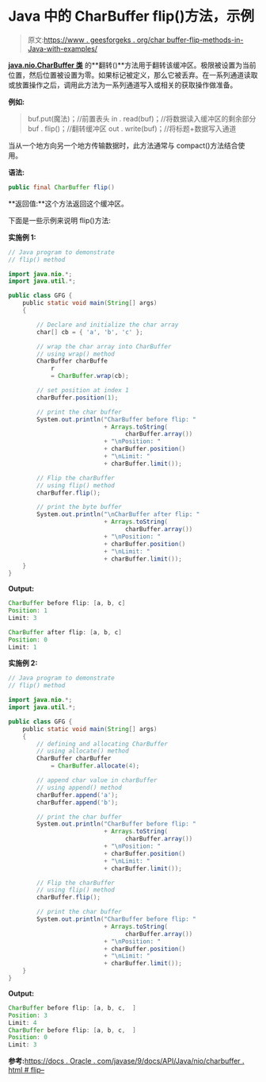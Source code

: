 # Java 中的 CharBuffer flip()方法，示例

> 原文:[https://www . geesforgeks . org/char buffer-flip-methods-in-Java-with-examples/](https://www.geeksforgeeks.org/charbuffer-flip-methods-in-java-with-examples/)

**[java.nio.CharBuffer 类](https://www.geeksforgeeks.org/tag/java-charbuffer/)** 的**翻转()**方法用于翻转该缓冲区。极限被设置为当前位置，然后位置被设置为零。如果标记被定义，那么它被丢弃。在一系列通道读取或放置操作之后，调用此方法为一系列通道写入或相关的获取操作做准备。

**例如:**

> buf.put(魔法)；//前置表头
> in . read(buf)；//将数据读入缓冲区的剩余部分
> buf . flip()；//翻转缓冲区
> out . write(buf)；//将标题+数据写入通道

当从一个地方向另一个地方传输数据时，此方法通常与 compact()方法结合使用。

**语法:**

```java
public final CharBuffer flip()
```

**返回值:**这个方法返回这个缓冲区。

下面是一些示例来说明 flip()方法:

**实施例 1:**

```java
// Java program to demonstrate
// flip() method

import java.nio.*;
import java.util.*;

public class GFG {
    public static void main(String[] args)
    {

        // Declare and initialize the char array
        char[] cb = { 'a', 'b', 'c' };

        // wrap the char array into CharBuffer
        // using wrap() method
        CharBuffer charBuffe
            r
            = CharBuffer.wrap(cb);

        // set position at index 1
        charBuffer.position(1);

        // print the char buffer
        System.out.println("CharBuffer before flip: "
                           + Arrays.toString(
                                 charBuffer.array())
                           + "\nPosition: "
                           + charBuffer.position()
                           + "\nLimit: "
                           + charBuffer.limit());

        // Flip the charBuffer
        // using flip() method
        charBuffer.flip();

        // print the byte buffer
        System.out.println("\nCharBuffer after flip: "
                           + Arrays.toString(
                                 charBuffer.array())
                           + "\nPosition: "
                           + charBuffer.position()
                           + "\nLimit: "
                           + charBuffer.limit());
    }
}
```

**Output:**

```java
CharBuffer before flip: [a, b, c]
Position: 1
Limit: 3

CharBuffer after flip: [a, b, c]
Position: 0
Limit: 1

```

**实施例 2:**

```java
// Java program to demonstrate
// flip() method

import java.nio.*;
import java.util.*;

public class GFG {
    public static void main(String[] args)
    {
        // defining and allocating CharBuffer
        // using allocate() method
        CharBuffer charBuffer
            = CharBuffer.allocate(4);

        // append char value in charBuffer
        // using append() method
        charBuffer.append('a');
        charBuffer.append('b');

        // print the char buffer
        System.out.println("CharBuffer before flip: "
                           + Arrays.toString(
                                 charBuffer.array())
                           + "\nPosition: "
                           + charBuffer.position()
                           + "\nLimit: "
                           + charBuffer.limit());

        // Flip the charBuffer
        // using flip() method
        charBuffer.flip();

        // print the char buffer
        System.out.println("CharBuffer before flip: "
                           + Arrays.toString(
                                 charBuffer.array())
                           + "\nPosition: "
                           + charBuffer.position()
                           + "\nLimit: "
                           + charBuffer.limit());
    }
}
```

**Output:**

```java
CharBuffer before flip: [a, b, c,  ]
Position: 3
Limit: 4
CharBuffer before flip: [a, b, c,  ]
Position: 0
Limit: 3

```

**参考:**[https://docs . Oracle . com/javase/9/docs/API/Java/nio/charbuffer . html # flip–](https://docs.oracle.com/javase/9/docs/api/java/nio/CharBuffer.html#flip--)